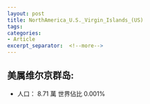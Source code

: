 ```yaml
---
layout: post
title: NorthAmerica_U.S._Virgin_Islands_(US)
tags: 
categories:
- Article
excerpt_separator:  <!--more-->
---
```

## 美属维尔京群岛:
- 人口： 8.71 萬 世界佔比 0.001%